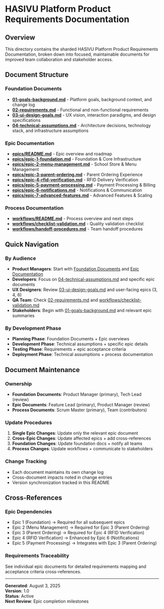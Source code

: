 # HASIVU Platform Product Requirements Documentation

## Overview

This directory contains the sharded HASIVU Platform Product Requirements Documentation, broken down into focused, maintainable documents for improved team collaboration and stakeholder access.

## Document Structure

### Foundation Documents

- **[01-goals-background.md](01-goals-background.md)** - Platform goals, background context, and change log
- **[02-requirements.md](02-requirements.md)** - Functional and non-functional requirements
- **[03-ui-design-goals.md](03-ui-design-goals.md)** - UX vision, interaction paradigms, and design specifications
- **[04-technical-assumptions.md](04-technical-assumptions.md)** - Architecture decisions, technology stack, and infrastructure assumptions

### Epic Documentation

- **[epics/README.md](epics/README.md)** - Epic overview and roadmap
- **[epics/epic-1-foundation.md](epics/epic-1-foundation.md)** - Foundation & Core Infrastructure
- **[epics/epic-2-menu-management.md](epics/epic-2-menu-management.md)** - School Store & Menu Management
- **[epics/epic-3-parent-ordering.md](epics/epic-3-parent-ordering.md)** - Parent Ordering Experience
- **[epics/epic-4-rfid-verification.md](epics/epic-4-rfid-verification.md)** - RFID Delivery Verification
- **[epics/epic-5-payment-processing.md](epics/epic-5-payment-processing.md)** - Payment Processing & Billing
- **[epics/epic-6-notifications.md](epics/epic-6-notifications.md)** - Notifications & Communication
- **[epics/epic-7-advanced-features.md](epics/epic-7-advanced-features.md)** - Advanced Features & Scaling

### Process Documentation

- **[workflows/README.md](workflows/README.md)** - Process overview and next steps
- **[workflows/checklist-validation.md](workflows/checklist-validation.md)** - Quality validation checklist
- **[workflows/handoff-procedures.md](workflows/handoff-procedures.md)** - Team handoff procedures

## Quick Navigation

### By Audience

- **Product Managers**: Start with [Foundation Documents](#foundation-documents) and [Epic Documentation](#epic-documentation)
- **Developers**: Focus on [04-technical-assumptions.md](04-technical-assumptions.md) and specific epic documents
- **UX Designers**: Review [03-ui-design-goals.md](03-ui-design-goals.md) and user-facing epics (3, 4, 6)
- **QA Team**: Check [02-requirements.md](02-requirements.md) and [workflows/checklist-validation.md](workflows/checklist-validation.md)
- **Stakeholders**: Begin with [01-goals-background.md](01-goals-background.md) and relevant epic summaries

### By Development Phase

- **Planning Phase**: Foundation Documents + Epic overviews
- **Development Phase**: Technical assumptions + specific epic details
- **Testing Phase**: Requirements + epic acceptance criteria
- **Deployment Phase**: Technical assumptions + process documentation

## Document Maintenance

### Ownership

- **Foundation Documents**: Product Manager (primary), Tech Lead (review)
- **Epic Documents**: Feature Lead (primary), Product Manager (review)
- **Process Documents**: Scrum Master (primary), Team (contributors)

### Update Procedures

1. **Single Epic Changes**: Update only the relevant epic document
2. **Cross-Epic Changes**: Update affected epics + add cross-references
3. **Foundation Changes**: Update foundation docs + notify all teams
4. **Process Changes**: Update workflows + communicate to stakeholders

### Change Tracking

- Each document maintains its own change log
- Cross-document impacts noted in change entries
- Version synchronization tracked in this README

## Cross-References

### Epic Dependencies

- Epic 1 (Foundation) → Required for all subsequent epics
- Epic 2 (Menu Management) → Required for Epic 3 (Parent Ordering)
- Epic 3 (Parent Ordering) → Required for Epic 4 (RFID Verification)
- Epic 4 (RFID Verification) → Enhanced by Epic 6 (Notifications)
- Epic 5 (Payment Processing) → Integrates with Epic 3 (Parent Ordering)

### Requirements Traceability

See individual epic documents for detailed requirements mapping and acceptance criteria cross-references.

---

**Generated**: August 3, 2025  
**Version**: 1.0  
**Status**: Active  
**Next Review**: Epic completion milestones
